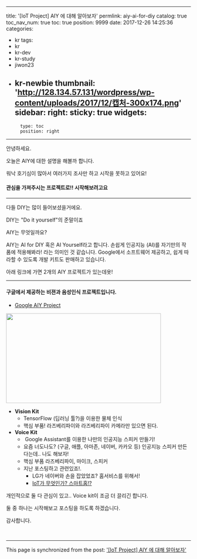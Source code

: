 
---
title: '[IoT Project] AIY 에 대해 알아보자'
permlink: aiy-ai-for-diy
catalog: true
toc_nav_num: true
toc: true
position: 9999
date: 2017-12-26 14:25:36
categories:
- kr
tags:
- kr
- kr-dev
- kr-study
- jiwon23
- kr-newbie
thumbnail: 'http://128.134.57.131/wordpress/wp-content/uploads/2017/12/캡처-300x174.png'
sidebar:
    right:
        sticky: true
widgets:
    -
        type: toc
        position: right
---


안녕하세요.

오늘은 AIY에 대한 설명을 해볼까 합니다.

워낙 호기심이 많아서 여러가지 조사만 하고 시작을 못하고 있어요!
<h4><strong>관심을 가져주시는 프로젝트로!! 시작해보려고요</strong></h4>

<hr />

다들 DIY는 많이 들어보셨을거에요.

DIY는 "Do it yourself"의 준말이죠

AIY는 무엇일까요?

AIY는 AI for DIY 혹은 AI Yourself라고 합니다.
손쉽게 인공지능 (AI)를 자기만의 작품에 적용해봐라! 라는 의미인 것 같습니다.
Google에서 소프트웨어 제공하고, 쉽게 따라할 수 있도록 개발 키트도 판매하고 있습니다.

아래 링크에 가면 2개의 AIY 프로젝트가 있는데욧!

<hr />

<h4>구글에서 제공하는 비젼과 음성인식 프로젝트입니다.</h4>
<ul>
 	<li><a href="https://aiyprojects.withgoogle.com/" target="_blank" rel="noopener">Google AIY Project</a></li>
</ul>
<img class="alignnone wp-image-597 " src="http://128.134.57.131/wordpress/wp-content/uploads/2017/12/캡처-300x174.png" alt="" width="422" height="245" />
<ul>
 	<li><strong>Vision Kit</strong>
<ul>
 	<li>TensorFlow (딥러닝 툴?)을 이용한 물체 인식</li>
 	<li>핵심 부품! 라즈베리파이와 라즈베리파이 카메라만 있으면 된다.</li>
</ul>
</li>
 	<li><strong>Voice Kit</strong>
<ul>
 	<li> Google Assistant를 이용한 나만의 인공지능 스피커 만들기!</li>
 	<li>요즘 너도나도? (구글, 애플, 아마존, 네이버, 카카오 등) 인공지능 스피커 만든다는데.. 나도 해보자!</li>
 	<li>핵심 부품 라즈베리파이, 마이크, 스피커</li>
 	<li>지난 포스팅하고 관련있죠!.
<ul>
 	<li>LG가 네이버와 손을 잡았었죠? 홈서비스를 위해서!</li>
 	<li><a href="https://steemkr.com/kr-dev/@jacobyu/iot">IoT가 무엇인가? 스마트홈!?</a></li>
</ul>
</li>
</ul>
</li>
</ul>
개인적으로 둘 다 관심이 있고.. Voice kit이 조금 더 끌리긴 합니다.

둘 중 하나는 시작해보고 포스팅을 하도록 하겠습니다.

감사합니다.

&nbsp;

- - -

This page is synchronized from the post: ['[IoT Project] AIY 에 대해 알아보자'](https://steemit.com/@jacobyu/aiy-ai-for-diy)

